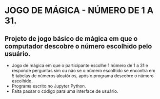 # JOGO DE MÁGICA - NÚMERO DE 1 A 31.
## Projeto de jogo básico de mágica em que o computador descobre o número escolhido pelo usuário.
 - Jogo de mágica em que o participante escolhe 1 número de 1 a 31 e responde perguntas sim ou não se o número escolhido se encontra em 5 tabelas de números aleatórios, após o programa descobre o número escolhido.
 - Programa escrito no Jupyter Python.
 - Falta passar o código para uma interface de usuário.
